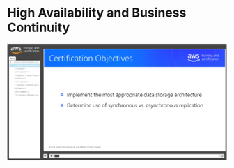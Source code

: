 # High Availability and Business Continuity

![DS](https://github.com/MathewT/aws-certified-architect-pro/blob/master/HABC/objectives.PNG)
